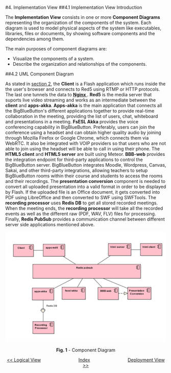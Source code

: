 #4. Implementation View
##4.1 Implementation View Introduction

The **Implementation View** consists  in one or more **Component Diagrams** representing the organization of the components of the system. Each diagram is used to model physical aspects of the system like executables, libraries, files or documents, by showing software components and the dependencies among them. 

The main purposes of component diagrams are:

* Visualize the components of a system.
* Describe the organization and relationships of the components.

##4.2 UML Component Diagram

As stated in <a href="https://github.com/mariateresachaves/bigbluebutton/blob/master/ESOF-DOCS/Software_Architecture/BigBlueButton.md#2-bigbluebutton-architecture">section 2</a>, the **Client** is a Flash application which runs inside the the user's browser and connects to Red5 using RTMP  or HTTP protocols. The last one tunnels the data to <a href="https://en.wikipedia.org/wiki/Nginx"> **Nginx** </a>.  **Red5** is the media server that suports live video streaming and works as an intermediate between the **client** and **apps-akka**. **Apps-akka** is the main application that connects all the BigBlueButton's different applications together to provide real-time collaboration in the meeting, providing the list of users, chat, whiteboard and presentations in a meeting. **FsESL Akka** provides the voice conferencing capability in BigBlueButton. Preferably, users can join the conference using a headset and can obtain higher quality audio by joining through Mozilla Firefox or Google Chrome, which connects them via WebRTC. It also be integrated with VOIP providers so that users who are not able to join using the headset will be able to call in using their phone. The **HTML5 client** and **HTML5 server** are built using Meteor. **BBB-web** provides the integration endpoint for third-party applications to control the BigBlueButton server. BigBlueButton integrates Moodle, Wordpress, Canvas, Sakai, and other third-party integrations, allowing teachers to setup BigBlueButton rooms within their course and students to access the rooms and their recordings. The **presentation conversion** component is needed to convert all uploaded presentation into a valid format in order to be displayed by Flash. If the uploaded file is an Office document, it gets converted into PDF using LibreOffice and then converted to SWF using SWFTools. The **recording processor** uses **Redis DB** to get all stored recorded meetings. When the meeting ends, the **recording processor** will take all the recorded events as well as the different raw (PDF, WAV, FLV) files for processing. Finally, **Redis PubSub** provides a communication channel between different server side applications mentioned above.

<p align="center">
  <img src="https://github.com/mariateresachaves/bigbluebutton/blob/master/ESOF-DOCS/Software_Architecture/images/component_diagram_1.png">
  <span class="caption">
        <p align="center"><b>Fig. 1</b> - Component Diagram</p>
        </span>
</p>

<p align=center>
  <a href="https://github.com/mariateresachaves/bigbluebutton/blob/master/ESOF-DOCS/Software_Architecture/Logical%20View.md#3-logical_view"><< Logical View</a>
  &nbsp;&nbsp;&nbsp;&nbsp;&nbsp;&nbsp;&nbsp;&nbsp;&nbsp;&nbsp;&nbsp;&nbsp;&nbsp;&nbsp;&nbsp;&nbsp;&nbsp;&nbsp;&nbsp;&nbsp;&nbsp;&nbsp;&nbsp;&nbsp;&nbsp;&nbsp;&nbsp;&nbsp;
  <a href="https://github.com/mariateresachaves/bigbluebutton/blob/master/ESOF-DOCS/Software_Architecture/Index.md">Index</a>
  &nbsp;&nbsp;&nbsp;&nbsp;&nbsp;&nbsp;&nbsp;&nbsp;&nbsp;&nbsp;&nbsp;&nbsp;&nbsp;&nbsp;&nbsp;&nbsp;&nbsp;&nbsp;&nbsp;&nbsp;&nbsp;&nbsp;&nbsp;&nbsp;&nbsp;&nbsp;&nbsp;&nbsp;
  <a href="https://github.com/mariateresachaves/bigbluebutton/blob/master/ESOF-DOCS/Software_Architecture/Deployment%20View.md">Deployment View >></a>
</p>
